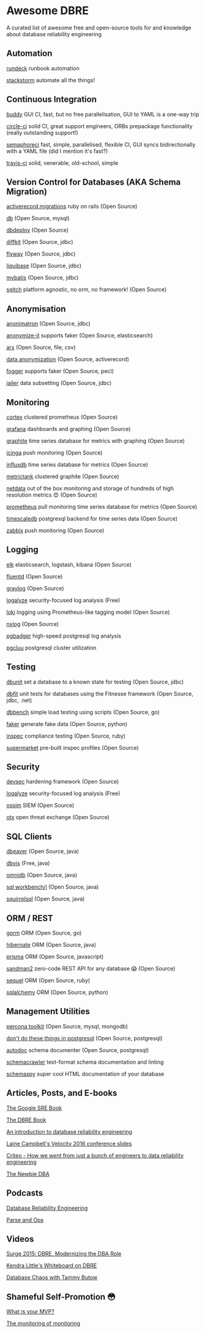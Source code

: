 # Awesome DBRE
A curated list of awesome free and open-source tools for and knowledge about database reliability engineering

## Automation

[rundeck](https://www.rundeck.com/open-source) runbook automation

[stackstorm](https://stackstorm.com) automate all the things!

## Continuous Integration

[buddy](https://buddy.works) GUI CI, fast, but no free parallelisation, GUI to YAML is a one-way trip

[circle-ci](https://circleci.com) solid CI, great support engineers, ORBs prepackage functionality (really outstanding support!)

[semaphoreci](https://semaphoreci.com) fast, simple, parallelised, flexible CI, GUI syncs bidirectionally with a YAML file (did I mention it's fast?)

[travis-ci](https://travis-ci.com) solid, venerable, old-school, simple

## Version Control for Databases (AKA Schema Migration)

[activerecord migrations](https://guides.rubyonrails.org/active_record_migrations.html) ruby on rails (Open Source) 

[db](https://github.com/infostreams/db) (Open Source, mysql)

[dbdeploy](http://dbdeploy.com/software/) (Open Source)

[diffkit](http://www.diffkit.org/) (Open Source, jdbc)

[flyway](https://flywaydb.org/) (Open Source, jdbc)

[liquibase](http://www.liquibase.org/) (Open Source, jdbc)

[mybatis](http://mybatis.org/migrations/index.html) (Open Source, jdbc)

[sqitch](https://sqitch.org/) platform agnostic, no orm, no framework! (Open Source)

## Anonymisation

[anonimatron](https://realrolfje.github.io/anonimatron/) (Open Source, jdbc)

[anonymize-it](https://github.com/elastic/anonymize-it) supports faker (Open Source, elasticsearch)

[arx](https://arx.deidentifier.org/) (Open Source, file, csv)

[data anonymization](http://sunitparekh.github.io/data-anonymization/#) (Open Source, activerecord)

[fogger](https://github.com/TheSoftwareHouse/fogger) supports faker (Open Source, pecl)

[jailer](https://github.com/Wisser/Jailer) data subsetting (Open Source, jdbc)

## Monitoring

[cortex](https://github.com/cortexproject/cortex) clustered prometheus (Open Source)

[grafana](https://grafana.com/) dashboards and graphing (Open Source)

[graphite](https://graphiteapp.org/) time series database for metrics with graphing (Open Source)

[icinga](https://icinga.com/) push monitoring (Open Source)

[influxdb](https://www.influxdata.com/) time series database for metrics (Open Source)

[metrictank](https://github.com/grafana/metrictank) clustered graphite (Open Source)

[netdata](https://www.netdata.cloud/) out of the box monitoring and storage of hundreds of high resolution metrics 😍 (Open Source)

[prometheus](https://prometheus.io/) pull monitoring time series database for metrics (Open Source)

[timescaledb](https://www.timescale.com/) postgresql backend for time series data (Open Source)

[zabbix](https://www.zabbix.com/) push monitoring (Open Source)

## Logging

[elk](https://www.elastic.co/) elasticsearch, logstash, kibana (Open Source)

[fluentd](https://www.fluentd.org/) (Open Source)

[graylog](https://www.graylog.org/) (Open Source)

[logalyze](http://www.logalyze.com/) security-focused log analysis (Free)

[loki](https://github.com/grafana/loki) logging using Prometheus-like tagging model (Open Source)

[nxlog](https://nxlog.co/products/nxlog-community-edition) (Open Source)

[pgbadger](http://pgbadger.darold.net/) high-speed postgresql log analysis

[pgcluu](http://pgcluu.darold.net/) postgresql cluster utilization

## Testing

[dbunit](http://www.dbunit.org/) set a database to a known state for testing (Open Source, jdbc)

[dbfit](http://dbfit.github.io/dbfit/index.html) unit tests for databases using the Fitnesse framework (Open Source, jdbc, .net)

[dbbench](https://github.com/sj14/dbbench) simple load testing using scripts (Open Source, go)

[faker](https://github.com/joke2k/faker) generate fake data (Open Source, python)

[inspec](https://www.inspec.io/) compliance testing (Open Source, ruby)

[supermarket](https://supermarket.chef.io/tools?type=compliance_profile) pre-built inspec profiles (Open Source)

## Security

[devsec](https://github.com/dev-sec) hardening framework (Open Source)

[logalyze](http://www.logalyze.com/) security-focused log analysis (Free)

[ossim](https://cybersecurity.att.com/products/ossim) SIEM (Open Source)

[otx](https://cybersecurity.att.com/open-threat-exchange) open threat exchange (Open Source)

## SQL Clients

[dbeaver](https://dbeaver.io/) (Open Source, java)

[dbvis](https://www.dbvis.com/) (Free, java)

[omnidb](https://omnidb.org/en/) (Open Source, java)

[sql workbench/j](http://www.sql-workbench.eu/) (Open Source, java)

[squirrelsql](http://www.squirrelsql.org/) (Open Source, java)

## ORM / REST

[gorm](https://gorm.io/) ORM (Open Source, go)

[hibernate](https://hibernate.org/orm/) ORM (Open Source, java)

[prisma](https://www.prisma.io/) ORM (Open Source, javascript)

[sandman2](https://github.com/jeffknupp/sandman2) zero-code REST API for any database 😱 (Open Source)

[sequel](https://github.com/jeremyevans/sequel) ORM (Open Source, ruby)

[sqlalchemy](https://www.sqlalchemy.org/) ORM (Open Source, python)

## Management Utilities

[percona toolkit](https://www.percona.com/software/database-tools/percona-toolkit) (Open Source, mysql, mongodb)

[don't do these things in postgresql](https://www.depesz.com/2020/01/28/dont-do-these-things-in-postgresql/) (Open Source, postgresql)

[autodoc](https://github.com/cbbrowne/autodoc) schema documenter (Open Source, postgresql)

[schemacrawler](https://github.com/schemacrawler/SchemaCrawler) text-format schema documentation and linting

[schemaspy](https://github.com/schemaspy/schemaspy) super cool HTML documentation of your database

## Articles, Posts, and E-books

[The Google SRE Book](https://landing.google.com/sre/sre-book/toc/)

[The DBRE Book](https://books.google.ie/books?id=L4o7DwAAQBAJ&printsec=frontcover&source=gbs_ge_summary_r&cad=0#v=onepage&q&f=false)

[An introduction to database reliability engineering](https://softwareengineeringdaily.com/2018/10/16/an-introduction-to-database-reliability/)

[Laine Campbell's Velocity 2016 conference slides](http://velocity.oreilly.com.cn/2016/ppts/DatabaseReliabilityEngineering.pdf)

[Criteo - How we went from just a bunch of engineers to data reliability engineering](https://labs.criteo.com/2018/06/from-just-a-bunch-of-engineers-to-data-reliability-engineering/)

[The Newbie DBA](https://newbiedba.wordpress.com/category/database-reliability-engineering/)

## Podcasts

[Database Reliability Engineering](https://softwareengineeringdaily.com/2018/06/20/database-reliability-engineering-with-laine-campbell/)

[Parse and Ops](https://softwareengineeringdaily.com/2017/03/01/parse-and-operations-with-charity-majors/)

## Videos

[Surge 2015: DBRE, Modernizing the DBA Role](https://www.youtube.com/watch?v=lsiI8AIzLrE)

[Kendra Little's Whiteboard on DBRE](https://littlekendra.com/2019/12/18/database-reliability-engineering-22-minute-video/)

[Database Chaos with Tammy Butow](https://softwareengineeringdaily.com/2018/04/10/database-chaos-with-tammy-butow/)

## Shameful Self-Promotion 😳

[What is your MVP?](https://medium.com/@william.wheeler_87363/dbre-what-is-your-mvp-fb8b5f79a19c)

[The monitoring of monitoring](https://medium.com/@william.wheeler_87363/dbre-the-monitoring-of-monitoring-be006788bf23)
